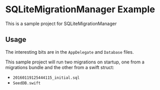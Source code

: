 # SQLiteMigrationManager Example

This is a sample project for SQLiteMigrationManager

## Usage

The interesting bits are in the `AppDelegate` and `Database` files.

This sample project will run two migrations on startup, one from a migrations bundle and the other from a swift struct:
  * `20160119125444115_initial.sql`
  * `SeedDB.swift`
